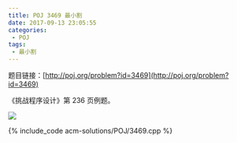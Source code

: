 ```yaml
---
title: POJ 3469 最小割
date: 2017-09-13 23:05:55
categories:
 - POJ
tags:
 - 最小割
---
```


题目链接：[http://poj.org/problem?id=3469](http://poj.org/problem?id=3469)

《挑战程序设计》第 236 页例题。

<!-- more -->

![](https://img.masterliu.net/poj/3469/1.png)

{% include_code acm-solutions/POJ/3469.cpp %}
